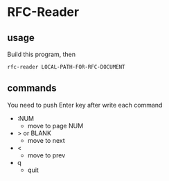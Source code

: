 # RFC-Reader

## usage

Build this program, then

```
rfc-reader LOCAL-PATH-FOR-RFC-DOCUMENT
```

## commands

You need to push Enter key after write each command

- :NUM 
  - move to page NUM
- \> or BLANK
  - move to next
- < 
  - move to prev
- q
  - quit
